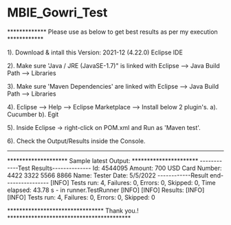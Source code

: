 # MBIE_Gowri_Test

************* Please use as below to get best results as per my execution ************

1). Download & intall this Version: 2021-12 (4.22.0) Eclipse IDE

2). Make sure 'Java / JRE (JavaSE-1.7)" is linked with Eclipse --> Java Build Path --> Libraries

3). Make sure 'Maven Dependencies' are linked with Eclipse --> Java Build Path --> Libraries

4). Eclipse --> Help --> Eclipse Marketplace --> Install below 2 plugin's.
    a). Cucumber
    b). Egit
    
5). Inside Eclipse -> right-click on POM.xml and Run as 'Maven test'.

6). Check the Output/Results inside the Console.

--------------------------------------------------------------------------------------

******************** Sample latest Output: **********************
------------Test Results--------------
Id: 4544095
Amount: 700 USD
Card Number: 4422 3322 5566 8866
Name: Tester
Date: 5/5/2022
------------Result end----------------
[INFO] Tests run: 4, Failures: 0, Errors: 0, Skipped: 0, Time elapsed: 43.78 s - in runner.TestRunner
[INFO] 
[INFO] Results:
[INFO] 
[INFO] Tests run: 4, Failures: 0, Errors: 0, Skipped: 0

******************************** Thank you.! *****************************************
